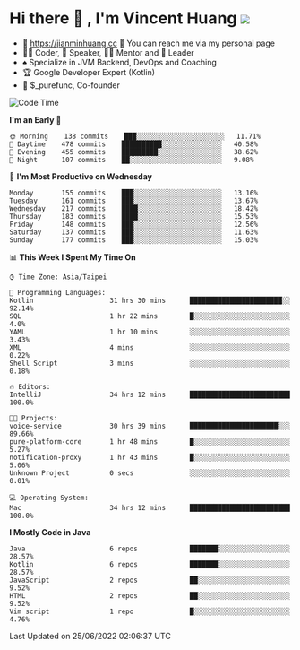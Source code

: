 # Hi there 👋 , I'm Vincent Huang ![](https://komarev.com/ghpvc/?username=Jian-Min-Huang)
- 💎 https://jianminhuang.cc 🙋 You can reach me via my personal page
- 👨‍💻 Coder, 🎤 Speaker, 👨‍🏫 Mentor and 🚀 Leader
- ♠️ Specialize in JVM Backend, DevOps and Coaching
- 🏆 Google Developer Expert (Kotlin)
- 💼 $_purefunc, Co-founder

<!--START_SECTION:waka-->
![Code Time](http://img.shields.io/badge/Code%20Time-0%20secs-blue)

**I'm an Early 🐤** 

```text
🌞 Morning    138 commits    ███░░░░░░░░░░░░░░░░░░░░░░   11.71% 
🌆 Daytime    478 commits    ██████████░░░░░░░░░░░░░░░   40.58% 
🌃 Evening    455 commits    █████████░░░░░░░░░░░░░░░░   38.62% 
🌙 Night      107 commits    ██░░░░░░░░░░░░░░░░░░░░░░░   9.08%

```
📅 **I'm Most Productive on Wednesday** 

```text
Monday       155 commits    ███░░░░░░░░░░░░░░░░░░░░░░   13.16% 
Tuesday      161 commits    ███░░░░░░░░░░░░░░░░░░░░░░   13.67% 
Wednesday    217 commits    ████░░░░░░░░░░░░░░░░░░░░░   18.42% 
Thursday     183 commits    ████░░░░░░░░░░░░░░░░░░░░░   15.53% 
Friday       148 commits    ███░░░░░░░░░░░░░░░░░░░░░░   12.56% 
Saturday     137 commits    ███░░░░░░░░░░░░░░░░░░░░░░   11.63% 
Sunday       177 commits    ███░░░░░░░░░░░░░░░░░░░░░░   15.03%

```


📊 **This Week I Spent My Time On** 

```text
⌚︎ Time Zone: Asia/Taipei

💬 Programming Languages: 
Kotlin                   31 hrs 30 mins      ███████████████████████░░   92.14% 
SQL                      1 hr 22 mins        █░░░░░░░░░░░░░░░░░░░░░░░░   4.0% 
YAML                     1 hr 10 mins        ░░░░░░░░░░░░░░░░░░░░░░░░░   3.43% 
XML                      4 mins              ░░░░░░░░░░░░░░░░░░░░░░░░░   0.22% 
Shell Script             3 mins              ░░░░░░░░░░░░░░░░░░░░░░░░░   0.18%

🔥 Editors: 
IntelliJ                 34 hrs 12 mins      █████████████████████████   100.0%

🐱‍💻 Projects: 
voice-service            30 hrs 39 mins      ██████████████████████░░░   89.66% 
pure-platform-core       1 hr 48 mins        █░░░░░░░░░░░░░░░░░░░░░░░░   5.27% 
notification-proxy       1 hr 43 mins        █░░░░░░░░░░░░░░░░░░░░░░░░   5.06% 
Unknown Project          0 secs              ░░░░░░░░░░░░░░░░░░░░░░░░░   0.01%

💻 Operating System: 
Mac                      34 hrs 12 mins      █████████████████████████   100.0%

```

**I Mostly Code in Java** 

```text
Java                     6 repos             ███████░░░░░░░░░░░░░░░░░░   28.57% 
Kotlin                   6 repos             ███████░░░░░░░░░░░░░░░░░░   28.57% 
JavaScript               2 repos             ██░░░░░░░░░░░░░░░░░░░░░░░   9.52% 
HTML                     2 repos             ██░░░░░░░░░░░░░░░░░░░░░░░   9.52% 
Vim script               1 repo              █░░░░░░░░░░░░░░░░░░░░░░░░   4.76%

```



 Last Updated on 25/06/2022 02:06:37 UTC
<!--END_SECTION:waka-->

